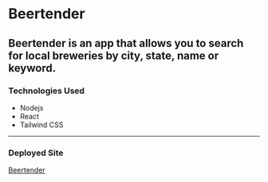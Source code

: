 # Beertender 
## Beertender is an app that allows you to search for local breweries by city, state, name or keyword.

### Technologies Used
- Nodejs
- React
- Tailwind CSS
---
### Deployed Site
[Beertender](https://beertender.herokuapp.com/)
